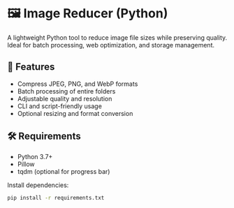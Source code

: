 # 🖼️ Image Reducer (Python)

A lightweight Python tool to reduce image file sizes while preserving quality. Ideal for batch processing, web optimization, and storage management.

## 🚀 Features

- Compress JPEG, PNG, and WebP formats
- Batch processing of entire folders
- Adjustable quality and resolution
- CLI and script-friendly usage
- Optional resizing and format conversion

## 🛠️ Requirements

- Python 3.7+
- Pillow
- tqdm (optional for progress bar)

Install dependencies:

```bash
pip install -r requirements.txt
